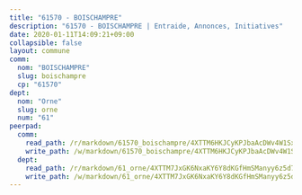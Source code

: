 ```yaml
---
title: "61570 - BOISCHAMPRE"
description: "61570 - BOISCHAMPRE | Entraide, Annonces, Initiatives"
date: 2020-01-11T14:09:21+09:00
collapsible: false
layout: commune
comm:
  nom: "BOISCHAMPRE"
  slug: boischampre
  cp: "61570"
dept:
  nom: "Orne"
  slug: orne
  num: "61"
peerpad:
  comm:
    read_path: /r/markdown/61570_boischampre/4XTTM6HKJCyKPJbaAcDWv4W1SxgUYGdiPrUQEGWiFxTizmA1Z
    write_path: /w/markdown/61570_boischampre/4XTTM6HKJCyKPJbaAcDWv4W1SxgUYGdiPrUQEGWiFxTizmA1Z-K3TgTuQ2o5LWfafWrVa1LSozBH7CRmncWZm4YBrbL2Za5NK6p7iKXNWECJPnQSKXj7Emn64pbuYDvSeYzAoLwpr2S2xTctvhnn9PSHTET8VKwTjdUygr552rDkGFFSaKkDCxoEH1
  dept:
    read_path: /r/markdown/61_orne/4XTTM7JxGK6NxaKY6Y8dKGfHmSManyy6z5d78TaTcUn3zJjy6
    write_path: /w/markdown/61_orne/4XTTM7JxGK6NxaKY6Y8dKGfHmSManyy6z5d78TaTcUn3zJjy6-K3TgUN9f9h2Fmk7w15QXNPtmJYWWDYEB4sLb6BW46ErzRh2NG4TmnnXd3GJfJ3dVSNBE8WudjKbLAy4CD2mQTtYeoUAUzvKztzGsCxcQ4ezpe7WGMgkNubsBkL3vV47Zushr5DqN
---
```


